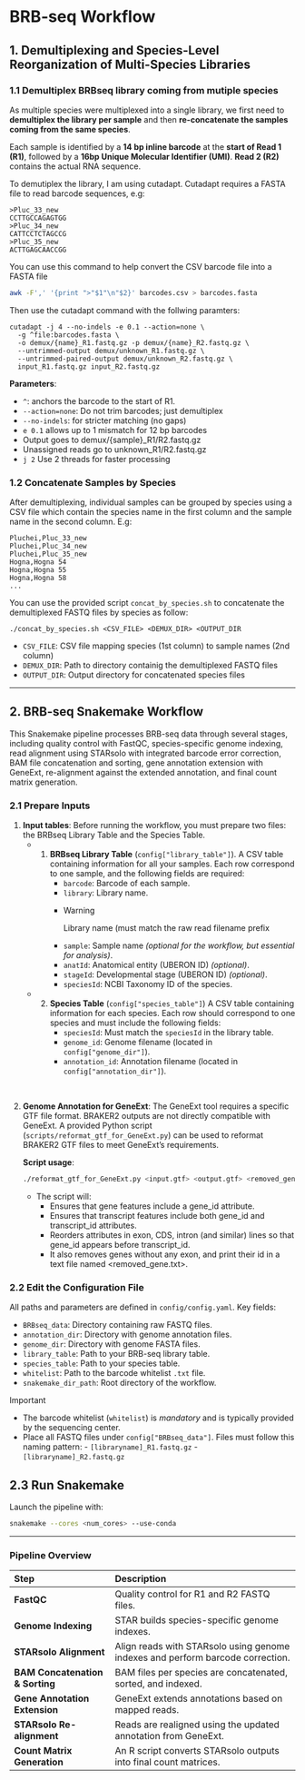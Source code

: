 # BRB‑seq Workflow

## 1. Demultiplexing and Species-Level Reorganization of Multi-Species Libraries

### 1.1 Demultiplex BRBseq library coming from mutiple species

As multiple species were multiplexed into a single library, we first need to **demultiplex the library per sample** and then **re-concatenate the samples coming from the same species**.

Each sample is identified by a **14 bp inline barcode** at the **start of Read 1 (R1)**, followed by a **16bp Unique Molecular Identifier (UMI)**.  **Read 2 (R2)** contains the actual RNA sequence.

To demutiplex the library, I am using cutadapt.
Cutadapt requires a FASTA file to read barcode sequences, e.g: 
```
>Pluc_33_new
CCTTGCCAGAGTGG
>Pluc_34_new
CATTCCTCTAGCCG
>Pluc_35_new
ACTTGAGCAACCGG
```




You can use this command to help convert the CSV barcode file into a FASTA file
```bash
awk -F',' '{print ">"$1"\n"$2}' barcodes.csv > barcodes.fasta
```

Then use the cutadapt command with the follwing paramters:

```
cutadapt -j 4 --no-indels -e 0.1 --action=none \
  -g ^file:barcodes.fasta \
  -o demux/{name}_R1.fastq.gz -p demux/{name}_R2.fastq.gz \
  --untrimmed-output demux/unknown_R1.fastq.gz \
  --untrimmed-paired-output demux/unknown_R2.fastq.gz \
  input_R1.fastq.gz input_R2.fastq.gz
```

**Parameters**:
  - `^`: anchors the barcode to the start of R1.
  - `--action=none`: Do not trim barcodes; just demultiplex
  - `--no-indels`: for stricter matching (no gaps) 
  - `e 0.1` allows up to 1 mismatch for 12 bp barcodes
  - Output goes to demux/{sample}_R1/R2.fastq.gz
  - Unassigned reads go to unknown_R1/R2.fastq.gz
  - `j 2`  Use 2 threads for faster processing


### 1.2 Concatenate Samples by Species

After demultiplexing, individual samples can be grouped by species using a CSV file which contain the species name in the first column and the sample name in the second column. 
E.g:
```csv
Pluchei,Pluc_33_new
Pluchei,Pluc_34_new
Pluchei,Pluc_35_new
Hogna,Hogna 54
Hogna,Hogna 55
Hogna,Hogna 58
...
```

You can use the provided script `concat_by_species.sh` to concatenate the demultiplexed FASTQ files by species as follow:

```./concat_by_species.sh <CSV_FILE> <DEMUX_DIR> <OUTPUT_DIR```

- `CSV_FILE`: CSV file mapping species (1st column) to sample names (2nd column)
- `DEMUX_DIR`: Path to directory containig the demultiplexed FASTQ files
- `OUTPUT_DIR`: Output directory for concatenated species files

---

## 2. BRB-seq Snakemake Workflow 


This Snakemake pipeline processes BRB-seq data through several stages, including quality control with FastQC, species-specific genome indexing, read alignment using STARsolo with integrated barcode error correction, BAM file concatenation and sorting, gene annotation extension with GeneExt, re-alignment against the extended annotation, and final count matrix generation.

### 2.1 Prepare Inputs

1. **Input tables**:
Before running the workflow, you must prepare two files: the BRBseq Library Table and the Species Table.
    - 1. **BRBseq Library Table** (`config["library_table"]`). 
    A CSV table containing information for all your samples.
    Each row correspond to one sample, and the following fields are required:
          - `barcode`: Barcode of each sample.
          -  `library`: Library name.
          -  > [!WARNING]
             > Library name (must match the raw read filename prefix
          - `sample`: Sample name *(optional for the workflow, but essential for analysis)*.
          - `anatId`: Anatomical entity (UBERON ID) *(optional)*.
          - `stageId`: Developmental stage (UBERON ID) *(optional)*.
          - `speciesId`: NCBI Taxonomy ID of the species.

    - 2. **Species Table** (`config["species_table"]`)
    A CSV table containing information for each species. Each row should correspond to one species and must include the following fields:
          - `speciesId`: Must match the `speciesId` in the library table.
          - `genome_id`: Genome filename (located in `config["genome_dir"]`).
          - `annotation_id`: Annotation filename (located in `config["annotation_dir"]`).

<br/>

2. **Genome Annotation for GeneExt**:
  The GeneExt tool requires a specific GTF file format.
  BRAKER2 outputs are not directly compatible with GeneExt.
  A provided Python script (`scripts/reformat_gtf_for_GeneExt.py`) can be used to reformat BRAKER2 GTF files to meet GeneExt’s requirements.
  
   **Script usage**:
   ```bash
   ./reformat_gtf_for_GeneExt.py <input.gtf> <output.gtf> <removed_genes.txt>
   ```

    - The script will:
      - Ensures that gene features include a gene_id attribute.
      - Ensures that transcript features include both gene_id and transcript_id attributes.
      - Reorders attributes in exon, CDS, intron (and similar) lines so that gene_id appears before transcript_id.
      - It also removes genes without any exon, and print their id in a text file named <removed_gene.txt>.



### 2.2 Edit the Configuration File

All paths and parameters are defined in `config/config.yaml`. Key fields:

- `BRBseq_data`: Directory containing raw FASTQ files.
- `annotation_dir`: Directory with genome annotation files.
- `genome_dir`: Directory with genome FASTA files.
- `library_table`: Path to your BRB-seq library table.
- `species_table`: Path to your species table.
- `whitelist`: Path to the barcode whitelist `.txt` file.
- `snakemake_dir_path`: Root directory of the workflow.

> [!IMPORTANT]
>- The barcode whitelist (`whitelist`) is *mandatory* and is typically provided by the sequencing center.
>- Place all FASTQ files under `config["BRBseq_data"]`. Files must follow this naming pattern:
    - `[libraryname]_R1.fastq.gz`
    - `[libraryname]_R2.fastq.gz`


## 2.3 Run Snakemake

Launch the pipeline with:

```bash
snakemake --cores <num_cores> --use-conda
```

---

### Pipeline Overview

| Step | Description |
|:-----|:------------|
| **FastQC** | Quality control for R1 and R2 FASTQ files. |
| **Genome Indexing** | STAR builds species-specific genome indexes. |
| **STARsolo Alignment** | Align reads with STARsolo using genome indexes and perform barcode correction. |
| **BAM Concatenation & Sorting** | BAM files per species are concatenated, sorted, and indexed. |
| **Gene Annotation Extension** | GeneExt extends annotations based on mapped reads. |
| **STARsolo Re-alignment** | Reads are realigned using the updated annotation from GeneExt. |
| **Count Matrix Generation** | An R script converts STARsolo outputs into final count matrices. |



